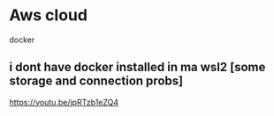 # Aws cloud

docker
## i dont have docker installed in ma wsl2 [some storage and connection probs]

https://youtu.be/jpRTzb1eZQ4